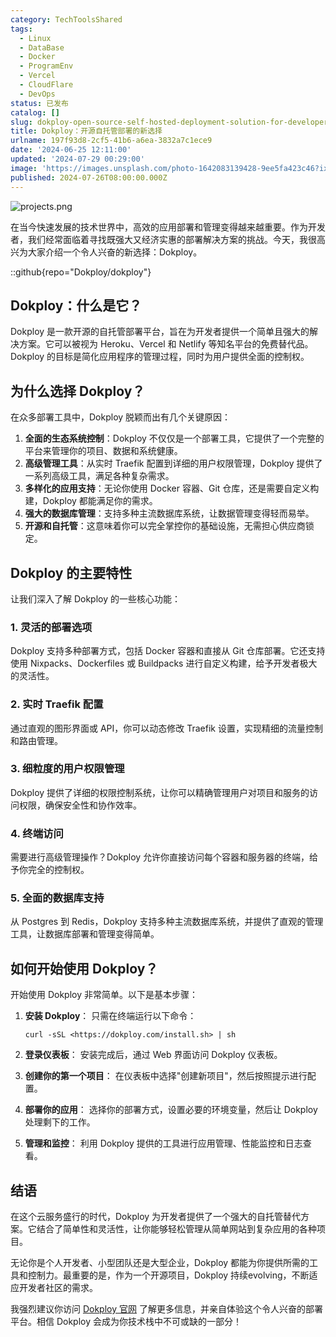 ```yaml
---
category: TechToolsShared
tags:
  - Linux
  - DataBase
  - Docker
  - ProgramEnv
  - Vercel
  - CloudFlare
  - DevOps
status: 已发布
catalog: []
slug: dokploy-open-source-self-hosted-deployment-solution-for-developers
title: Dokploy：开源自托管部署的新选择
urlname: 197f93d8-2cf5-41b6-a6ea-3832a7c1ece9
date: '2024-06-25 12:11:00'
updated: '2024-07-29 00:29:00'
image: 'https://images.unsplash.com/photo-1642083139428-9ee5fa423c46?ixlib=rb-4.0.3&q=85&fm=jpg&crop=entropy&cs=srgb'
published: 2024-07-26T08:00:00.000Z
---
```


![projects.png](https://prod-files-secure.s3.us-west-2.amazonaws.com/5d24fe63-e567-4804-86f9-9fdc62e13082/adfdc1fe-2109-46ac-9ad4-f50e8631f20c/projects.png?X-Amz-Algorithm=AWS4-HMAC-SHA256&X-Amz-Content-Sha256=UNSIGNED-PAYLOAD&X-Amz-Credential=ASIAZI2LB466QOXT66SJ%2F20250309%2Fus-west-2%2Fs3%2Faws4_request&X-Amz-Date=20250309T053208Z&X-Amz-Expires=3600&X-Amz-Security-Token=IQoJb3JpZ2luX2VjECUaCXVzLXdlc3QtMiJHMEUCIQDhVJNXIt6iG7O7RoaCEwVAgZ9yqOCoqTqLXyZvJ02gsgIgVfci9Eg5f4UJxE4YHgEAxqY9HkQZY0lNxJ7n75gh8rEq%2FwMIbhAAGgw2Mzc0MjMxODM4MDUiDO7X31elHcsT8nUk4CrcA2uZTjKYs2WrZoAfdyCNsdf%2Fq83zls762tMXs%2BFnujUWGP85sMYZXDIgb7xiqvjyWVh%2Ftte5997YQP%2F2r1bPLedjasIU3D8Z6vYc1dAkMdrXUUvrXvWdu1w2xGoGfbzLT9ljByYBLhaMbd0munXtBV6j0Qr3wYkyZBXHHeQiT0ilIxOz%2Bfz2IjgwyNqryQiaMuqc9u%2FCweFc3O%2FMZ6hf7S4ZYmTvuX2ogIwKAmxMeCUJRD2DOxgwDTErAq7PWhrQyiLkddiu3o1JZ2FEYxVNKJj0YL9raj%2Fta2YueiZdfqK1UFX6cnoVxegmKS5DtUhSJiAYHs92%2BhNR41DfQbpqnwbw4X8U%2FWJbkUOY7Qo61%2BqySrzltUDom%2Bl7zxJ%2F7yQ8cYU%2BtU%2BpuDBoat7W%2B6uZ4yGrAQ0fX7bgSku5E8bYIQ2U8cpljIpkF0cTvPlO10HD1foSveSuvB%2FSOV33Ehr2%2F9MtuxpJTl3ViB13aIwh3S7ZxyWClbqfYENvH7u0XFLKMdbZkhRxldjbT9jB%2BYf%2BqDM6xLpyi0zgcgNboG%2F3hnBAGb8PTmtUUZKfq6clDNGs%2Bzvq1MDytmL93ePQuQ7%2FDZEa%2FBhD1bAEb1wSzmulUwq0r%2Fye6zqnFvhQpnX7MMfGtL4GOqUBQkUw1iYGIldSdpp4i4MfY2io7TPw3n4rHwdKx1o3%2FjBYDGKHlCkhGRgWCFmTYLpXBTZ2c8egVIZfXpqOBT15MBnxuZV%2F0IDNJA2qk0bfDNimEkC9pteZvIem8GDbfqxySNZhE6eIbxqNh%2BvA738VuDA4EWsmX2djyX8hw%2F2MxzlKZjyh6chX3Mr6OvcR3rkXjUU4ms9FYGooTnz%2FxfLGxIeKvM%2B8&X-Amz-Signature=db02b28a57850e170da36d089b12f7fdb512e396a76ebe1d42a316626a14134f&X-Amz-SignedHeaders=host&x-id=GetObject)


在当今快速发展的技术世界中，高效的应用部署和管理变得越来越重要。作为开发者，我们经常面临着寻找既强大又经济实惠的部署解决方案的挑战。今天，我很高兴为大家介绍一个令人兴奋的新选择：Dokploy。


::github{repo="Dokploy/dokploy"}


## Dokploy：什么是它？


Dokploy 是一款开源的自托管部署平台，旨在为开发者提供一个简单且强大的解决方案。它可以被视为 Heroku、Vercel 和 Netlify 等知名平台的免费替代品。Dokploy 的目标是简化应用程序的管理过程，同时为用户提供全面的控制权。


## 为什么选择 Dokploy？


在众多部署工具中，Dokploy 脱颖而出有几个关键原因：

1. **全面的生态系统控制**：Dokploy 不仅仅是一个部署工具，它提供了一个完整的平台来管理你的项目、数据和系统健康。
2. **高级管理工具**：从实时 Traefik 配置到详细的用户权限管理，Dokploy 提供了一系列高级工具，满足各种复杂需求。
3. **多样化的应用支持**：无论你使用 Docker 容器、Git 仓库，还是需要自定义构建，Dokploy 都能满足你的需求。
4. **强大的数据库管理**：支持多种主流数据库系统，让数据管理变得轻而易举。
5. **开源和自托管**：这意味着你可以完全掌控你的基础设施，无需担心供应商锁定。

## Dokploy 的主要特性


让我们深入了解 Dokploy 的一些核心功能：


### 1. 灵活的部署选项


Dokploy 支持多种部署方式，包括 Docker 容器和直接从 Git 仓库部署。它还支持使用 Nixpacks、Dockerfiles 或 Buildpacks 进行自定义构建，给予开发者极大的灵活性。


### 2. 实时 Traefik 配置


通过直观的图形界面或 API，你可以动态修改 Traefik 设置，实现精细的流量控制和路由管理。


### 3. 细粒度的用户权限管理


Dokploy 提供了详细的权限控制系统，让你可以精确管理用户对项目和服务的访问权限，确保安全性和协作效率。


### 4. 终端访问


需要进行高级管理操作？Dokploy 允许你直接访问每个容器和服务器的终端，给予你完全的控制权。


### 5. 全面的数据库支持


从 Postgres 到 Redis，Dokploy 支持多种主流数据库系统，并提供了直观的管理工具，让数据库部署和管理变得简单。


## 如何开始使用 Dokploy？


开始使用 Dokploy 非常简单。以下是基本步骤：

1. **安装 Dokploy**：
只需在终端运行以下命令：

    ```plain text
    curl -sSL <https://dokploy.com/install.sh> | sh
    ```

2. **登录仪表板**：
安装完成后，通过 Web 界面访问 Dokploy 仪表板。
3. **创建你的第一个项目**：
在仪表板中选择"创建新项目"，然后按照提示进行配置。
4. **部署你的应用**：
选择你的部署方式，设置必要的环境变量，然后让 Dokploy 处理剩下的工作。
5. **管理和监控**：
利用 Dokploy 提供的工具进行应用管理、性能监控和日志查看。

## 结语


在这个云服务盛行的时代，Dokploy 为开发者提供了一个强大的自托管替代方案。它结合了简单性和灵活性，让你能够轻松管理从简单网站到复杂应用的各种项目。


无论你是个人开发者、小型团队还是大型企业，Dokploy 都能为你提供所需的工具和控制力。最重要的是，作为一个开源项目，Dokploy 持续evolving，不断适应开发者社区的需求。


我强烈建议你访问 [Dokploy 官网](https://dokploy.com/) 了解更多信息，并亲自体验这个令人兴奋的部署平台。相信 Dokploy 会成为你技术栈中不可或缺的一部分！

